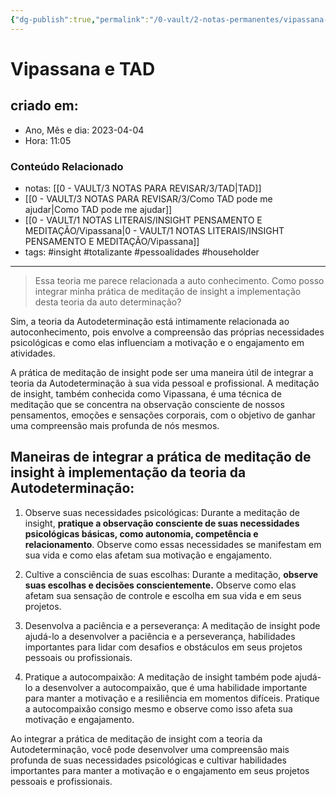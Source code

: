 ```yaml
---
{"dg-publish":true,"permalink":"/0-vault/2-notas-permanentes/vipassana-e-tad/","tags":["permanente","insight","totalizante","pessoalidades","householder"],"dgHomeLink":true,"dgShowLocalGraph":true,"dgShowFileTree":true,"dgEnableSearch":true}
---
```


# Vipassana e TAD

## criado em: 
-  Ano, Mês e dia: 2023-04-04
- Hora: 11:05

### Conteúdo Relacionado
- notas: [[0 - VAULT/3 NOTAS PARA REVISAR/3/TAD\|TAD]]
- [[0 - VAULT/3 NOTAS PARA REVISAR/3/Como TAD pode me ajudar\|Como TAD pode me ajudar]]
- [[0 - VAULT/1 NOTAS LITERAIS/INSIGHT PENSAMENTO E MEDITAÇÃO/Vipassana\|0 - VAULT/1 NOTAS LITERAIS/INSIGHT PENSAMENTO E MEDITAÇÃO/Vipassana]]
- tags: #insight #totalizante #pessoalidades #householder
---
>Essa teoria me parece relacionada a auto conhecimento. Como posso integrar minha prática de meditação de insight a implementação desta teoria da auto determinação?

Sim, a teoria da Autodeterminação está intimamente relacionada ao autoconhecimento, pois envolve a compreensão das próprias necessidades psicológicas e como elas influenciam a motivação e o engajamento em atividades.

A prática de meditação de insight pode ser uma maneira útil de integrar a teoria da Autodeterminação à sua vida pessoal e profissional. A meditação de insight, também conhecida como Vipassana, é uma técnica de meditação que se concentra na observação consciente de nossos pensamentos, emoções e sensações corporais, com o objetivo de ganhar uma compreensão mais profunda de nós mesmos.

## Maneiras de integrar a prática de meditação de insight à implementação da teoria da Autodeterminação:

1.  Observe suas necessidades psicológicas: Durante a meditação de insight, **pratique a observação consciente de suas necessidades psicológicas básicas, como autonomia, competência e relacionamento**. Observe como essas necessidades se manifestam em sua vida e como elas afetam sua motivação e engajamento.
    
2.  Cultive a consciência de suas escolhas: Durante a meditação, **observe suas escolhas e decisões conscientemente.** Observe como elas afetam sua sensação de controle e escolha em sua vida e em seus projetos.
    
3.  Desenvolva a paciência e a perseverança: A meditação de insight pode ajudá-lo a desenvolver a paciência e a perseverança, habilidades importantes para lidar com desafios e obstáculos em seus projetos pessoais ou profissionais.
    
4.  Pratique a autocompaixão: A meditação de insight também pode ajudá-lo a desenvolver a autocompaixão, que é uma habilidade importante para manter a motivação e a resiliência em momentos difíceis. Pratique a autocompaixão consigo mesmo e observe como isso afeta sua motivação e engajamento.

Ao integrar a prática de meditação de insight com a teoria da Autodeterminação, você pode desenvolver uma compreensão mais profunda de suas necessidades psicológicas e cultivar habilidades importantes para manter a motivação e o engajamento em seus projetos pessoais e profissionais.